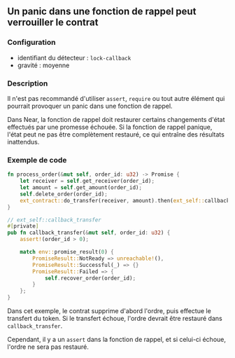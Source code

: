 
## Un panic dans une fonction de rappel peut verrouiller le contrat

### Configuration

* identifiant du détecteur : `lock-callback`
* gravité : moyenne

### Description

Il n'est pas recommandé d'utiliser `assert`, `require` ou tout autre élément qui pourrait provoquer un panic dans une fonction de rappel.

Dans Near, la fonction de rappel doit restaurer certains changements d'état effectués par une promesse échouée. Si la fonction de rappel panique, l'état peut ne pas être complètement restauré, ce qui entraîne des résultats inattendus.

### Exemple de code

```rust
fn process_order(&mut self, order_id: u32) -> Promise {
    let receiver = self.get_receiver(order_id);
    let amount = self.get_amount(order_id);
    self.delete_order(order_id);
    ext_contract::do_transfer(receiver, amount).then(ext_self::callback_transfer(order_id))
}

// ext_self::callback_transfer
#[private]
pub fn callback_transfer(&mut self, order_id: u32) {
    assert!(order_id > 0);

    match env::promise_result(0) {
        PromiseResult::NotReady => unreachable!(),
        PromiseResult::Successful(_) => {}
        PromiseResult::Failed => {
            self.recover_order(order_id);
        }
    };
}
```

Dans cet exemple, le contrat supprime d'abord l'ordre, puis effectue le transfert du token. Si le transfert échoue, l'ordre devrait être restauré dans `callback_transfer`.

Cependant, il y a un `assert` dans la fonction de rappel, et si celui-ci échoue, l'ordre ne sera pas restauré.

